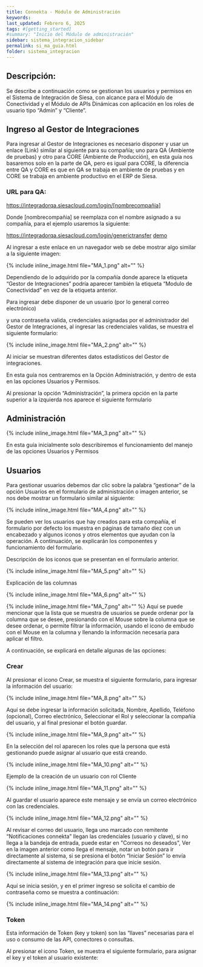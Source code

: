 ```yaml
---
title: Connekta - Módulo de Administración
keywords: 
last_updated: Febrero 6, 2025
tags: #[getting_started]
#summary: "Inicio del Módulo de administración"
sidebar: sistema_integracion_sidebar
permalink: si_ma_guia.html
folder: sistema_integracion
---
```


## **Descripción:**

Se describe a continuación como se gestionan los usuarios y permisos en el Sistema de Integración de Siesa, con alcance para el Módulo de Conectividad y el Módulo de APIs Dinámicas con aplicación en los roles de usuario tipo “Admin” y “Cliente”. 

## **Ingreso al Gestor de Integraciones** ##

Para ingresar al Gestor de Integraciones es necesario disponer y usar un enlace (Link) similar al siguiente para su compañía; uno para QA (Ambiente de pruebas) y otro para CORE (Ambiente de Producción), en esta guía nos basaremos solo en la parte de QA, pero es igual para CORE, la diferencia entre QA y CORE es que en QA se trabaja en ambiente de pruebas y en CORE se trabaja en ambiente productivo en el ERP de Siesa.  

### URL para QA: ### 

https://integradorqa.siesacloud.com/login/[nombrecompañia]  

Donde [nombrecompañia] se reemplaza con el nombre asignado a su compañía, para el ejemplo usaremos la siguiente:  

https://integradorqa.siesacloud.com/login/generictransfer [demo](https://integradorqa.siesacloud.com/login/generictransfer) 

Al ingresar a este enlace en un navegador web se debe mostrar algo similar a la siguiente imagen: 

{% include inline_image.html
file="MA_1.png" alt="" %}

Dependiendo de lo adquirido por la compañía donde aparece la etiqueta “Gestor de Integraciones” podría aparecer también la etiqueta “Modulo de Conectividad” en vez de la etiqueta anterior. 

Para ingresar debe disponer de un usuario (por lo general correo electrónico) 

y una contraseña valida, credenciales asignadas por el administrador del Gestor de Integraciones, al ingresar las credenciales validas, se muestra el siguiente formulario:

{% include inline_image.html
file="MA_2.png" alt="" %}

Al iniciar se muestran diferentes datos estadísticos del Gestor de integraciones. 

En esta guía nos centraremos en la Opción Administración, y dentro de esta en las opciones Usuarios y Permisos.  

Al presionar la opción “Administración”, la primera opción en la parte superior a la izquierda nos aparece el siguiente formulario 

## **Administración** ##

{% include inline_image.html
file="MA_3.png" alt="" %}

En esta guía inicialmente solo describiremos el funcionamiento del manejo de las opciones Usuarios y Permisos 

## **Usuarios** ##

Para gestionar usuarios debemos dar clic sobre la palabra “gestionar” de la opción Usuarios en el formulario de administración o imagen anterior, se nos debe mostrar un formulario similar al siguiente: 

{% include inline_image.html
file="MA_4.png" alt="" %}

Se pueden ver los usuarios que hay creados para esta compañía, el formulario por defecto los muestra en páginas de tamaño diez con un encabezado y algunos iconos y otros elementos que ayudan con la operación. A continuación, se explicarán los componentes y funcionamiento del formulario. 

Descripción de los iconos que se presentan en el formulario anterior. 

{% include inline_image.html
file="MA_5.png" alt="" %}

Explicación de las columnas 

{% include inline_image.html
file="MA_6.png" alt="" %}

{% include inline_image.html
file="MA_7.png" alt="" %}
Aquí se puede mencionar que la lista que se muestra de usuarios se puede ordenar por la columna que se desee, presionando con el Mouse sobre la columna que se desee ordenar, o permite filtrar la información, usando el icono de embudo con el Mouse en la columna y llenando la información necesaria para aplicar el filtro.

A continuación, se explicará en detalle algunas de las opciones: 

### Crear ###

Al presionar el icono  Crear, se muestra el siguiente formulario, para ingresar la información del usuario: 

{% include inline_image.html
file="MA_8.png" alt="" %}

Aquí se debe ingresar la información solicitada, Nombre, Apellido, Teléfono (opcional), Correo electrónico, Seleccionar el Rol y seleccionar la compañía del usuario, y al final presionar el botón guardar. 

{% include inline_image.html
file="MA_9.png" alt="" %}

En la selección del rol aparecen los roles que la persona que está gestionando puede asignar al usuario que está creando. 

{% include inline_image.html
file="MA_10.png" alt="" %}

Ejemplo de la creación de un usuario con rol Cliente 

{% include inline_image.html
file="MA_11.png" alt="" %}

Al guardar el usuario aparece este mensaje y se envía un correo electrónico con las credenciales. 

{% include inline_image.html
file="MA_12.png" alt="" %}

Al revisar el correo del usuario, llega uno marcado con remitente “Notificaciones connekta” llegan las credenciales (usuario y clave), si no llega a la bandeja de entrada, puede estar en "Correos no deseados", Ver en la imagen anterior como llega el mensaje, notar un botón para ir directamente al sistema, si se presiona el botón “Iniciar Sesión” lo envía directamente al sistema de integración para que inicie sesión.

{% include inline_image.html
file="MA_13.png" alt="" %}

Aquí se inicia sesión, y en el primer ingreso se solicita el cambio de contraseña como se muestra a continuación: 

{% include inline_image.html
file="MA_14.png" alt="" %}

### Token ###

Esta información de Token (key y token) son las “llaves” necesarias para el uso o consumo de las API, conectores o consultas. 

Al presionar el icono  Token, se muestra el siguiente formulario, para asignar el key y el token al usuario existente: 






